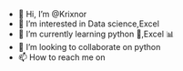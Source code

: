 - 👋 Hi, I’m @Krixnor
- 👀 I’m interested in Data science,Excel
- 🌱 I’m currently learning python 🐍,Excel 📊
- 💞️ I’m looking to collaborate on python
- 📫 How to reach me on 

<!---
Krixnor/Krixnor is a ✨ special ✨ repository because its `README.md` (this file) appears on your GitHub profile.
You can click the Preview link to take a look at your changes.
--->

